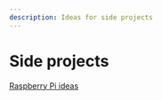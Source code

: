 ```yaml
---
description: Ideas for side projects
---
```


# Side projects

[Raspberry Pi ideas](raspberry-pi.md)



